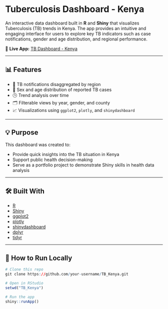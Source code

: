 # Tuberculosis Dashboard - Kenya

An interactive data dashboard built in **R** and **Shiny** that visualizes Tuberculosis (TB) trends in Kenya. The app provides an intuitive and engaging interface for users to explore key TB indicators such as case notifications, gender and age distribution, and regional performance.

🔗 **Live App:** [TB Dashboard - Kenya](https://happinessndanu1.shinyapps.io/TB_Kenya/)

---

## 📊 Features

- 📍 TB notifications disaggregated by region
- 🚻 Sex and age distribution of reported TB cases
- 🕒 Trend analysis over time
- 🗂 Filterable views by year, gender, and county
- 📈 Visualizations using `ggplot2`, `plotly`, and `shinydashboard`

---

## 💡 Purpose

This dashboard was created to:
- Provide quick insights into the TB situation in Kenya
- Support public health decision-making
- Serve as a portfolio project to demonstrate Shiny skills in health data analysis

---

## 🛠️ Built With

- [R](https://www.r-project.org/)
- [Shiny](https://shiny.rstudio.com/)
- [ggplot2](https://ggplot2.tidyverse.org/)
- [plotly](https://plotly.com/r/)
- [shinydashboard](https://rstudio.github.io/shinydashboard/)
- [dplyr](https://dplyr.tidyverse.org/)
- [tidyr](https://tidyr.tidyverse.org/)

---

## 📁 How to Run Locally

```r
# Clone this repo
git clone https://github.com/your-username/TB_Kenya.git

# Open in RStudio
setwd("TB_Kenya")

# Run the app
shiny::runApp()
